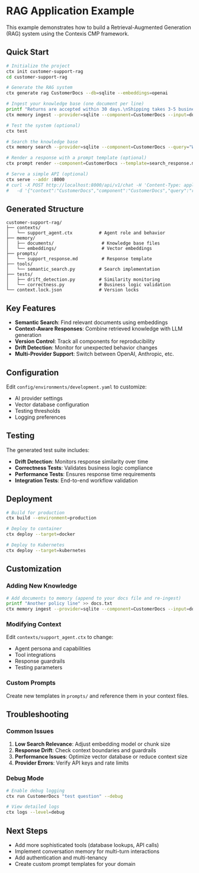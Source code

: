 # RAG Application Example

This example demonstrates how to build a Retrieval-Augmented Generation (RAG) system using the Contexis CMP framework.

## Quick Start

```bash
# Initialize the project
ctx init customer-support-rag
cd customer-support-rag

# Generate the RAG system
ctx generate rag CustomerDocs --db=sqlite --embeddings=openai

# Ingest your knowledge base (one document per line)
printf "Returns are accepted within 30 days.\nShipping takes 3-5 business days." > docs.txt
ctx memory ingest --provider=sqlite --component=CustomerDocs --input=docs.txt

# Test the system (optional)
ctx test

# Search the knowledge base
ctx memory search --provider=sqlite --component=CustomerDocs --query="What is your return policy?" --top-k=3

# Render a response with a prompt template (optional)
ctx prompt render --component=CustomerDocs --template=search_response.md --data='{"UserQuery":"What is your return policy?"}'

# Serve a simple API (optional)
ctx serve --addr :8000
# curl -X POST http://localhost:8000/api/v1/chat -H 'Content-Type: application/json' \
#   -d '{"context":"CustomerDocs","component":"CustomerDocs","query":"return policy","top_k":3,"data":{"user_query":"What is your return policy?"}}'
```

## Generated Structure

```
customer-support-rag/
├── contexts/
│   └── support_agent.ctx          # Agent role and behavior
├── memory/
│   ├── documents/                  # Knowledge base files
│   └── embeddings/                 # Vector embeddings
├── prompts/
│   └── support_response.md         # Response template
├── tools/
│   └── semantic_search.py         # Search implementation
├── tests/
│   ├── drift_detection.py         # Similarity monitoring
│   └── correctness.py             # Business logic validation
└── context.lock.json              # Version locks
```

## Key Features

- **Semantic Search**: Find relevant documents using embeddings
- **Context-Aware Responses**: Combine retrieved knowledge with LLM generation
- **Version Control**: Track all components for reproducibility
- **Drift Detection**: Monitor for unexpected behavior changes
- **Multi-Provider Support**: Switch between OpenAI, Anthropic, etc.

## Configuration

Edit `config/environments/development.yaml` to customize:

- AI provider settings
- Vector database configuration
- Testing thresholds
- Logging preferences

## Testing

The generated test suite includes:

- **Drift Detection**: Monitors response similarity over time
- **Correctness Tests**: Validates business logic compliance
- **Performance Tests**: Ensures response time requirements
- **Integration Tests**: End-to-end workflow validation

## Deployment

```bash
# Build for production
ctx build --environment=production

# Deploy to container
ctx deploy --target=docker

# Deploy to Kubernetes
ctx deploy --target=kubernetes
```

## Customization

### Adding New Knowledge

```bash
# Add documents to memory (append to your docs file and re-ingest)
printf "Another policy line" >> docs.txt
ctx memory ingest --provider=sqlite --component=CustomerDocs --input=docs.txt
```

### Modifying Context

Edit `contexts/support_agent.ctx` to change:

- Agent persona and capabilities
- Tool integrations
- Response guardrails
- Testing parameters

### Custom Prompts

Create new templates in `prompts/` and reference them in your context files.

## Troubleshooting

### Common Issues

1. **Low Search Relevance**: Adjust embedding model or chunk size
2. **Response Drift**: Check context boundaries and guardrails
3. **Performance Issues**: Optimize vector database or reduce context size
4. **Provider Errors**: Verify API keys and rate limits

### Debug Mode

```bash
# Enable debug logging
ctx run CustomerDocs "test question" --debug

# View detailed logs
ctx logs --level=debug
```

## Next Steps

- Add more sophisticated tools (database lookups, API calls)
- Implement conversation memory for multi-turn interactions
- Add authentication and multi-tenancy
- Create custom prompt templates for your domain 